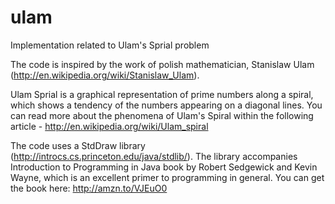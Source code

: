 ulam
====

Implementation related to Ulam's Sprial problem


The code is inspired by the work of polish mathematician, Stanislaw Ulam (http://en.wikipedia.org/wiki/Stanislaw_Ulam).

Ulam Sprial is a graphical representation of prime numbers along a spiral, which shows a tendency of the numbers appearing on a diagonal lines. You can read more about the phenomena of Ulam's Spiral within the following article - http://en.wikipedia.org/wiki/Ulam_spiral

The code uses a StdDraw library (http://introcs.cs.princeton.edu/java/stdlib/). The library accompanies Introduction to Programming in Java book by Robert Sedgewick and Kevin Wayne, which is an excellent primer to programming in general. You can get the book here: http://amzn.to/VJEuO0

